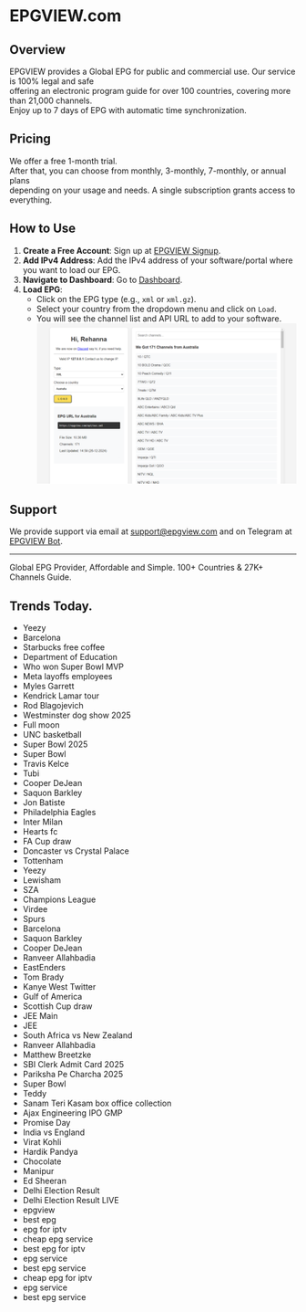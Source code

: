 # EPGVIEW.com



## Overview
EPGVIEW provides a Global EPG for public and commercial use. Our service is 100% legal and safe\
offering an electronic program guide for over 100 countries, covering more than 21,000 channels.\
Enjoy up to 7 days of EPG with automatic time synchronization.

## Pricing
We offer a free 1-month trial. \
After that, you can choose from monthly, 3-monthly, 7-monthly, or annual plans \
depending on your usage and needs. A single subscription grants access to everything.

## How to Use
1. **Create a Free Account**: Sign up at [EPGVIEW Signup](https://epgview.com/signup.php).
2. **Add IPv4 Address**: Add the IPv4 address of your software/portal where you want to load our EPG.
3. **Navigate to Dashboard**: Go to [Dashboard](https://epgview.com/dashboard.php).
4. **Load EPG**:
   - Click on the EPG type (e.g., `xml` or `xml.gz`).
   - Select your country from the dropdown menu and click on `Load`.
   - You will see the channel list and API URL to add to your software.
![EPGVIEW](img/dashboard.png)
## Support
We provide support via email at [support@epgview.com](mailto:support@epgview.com) and on Telegram at [EPGVIEW Bot](https://t.me/epgview_bot).

---

Global EPG Provider, Affordable and Simple. 100+ Countries & 27K+ Channels Guide.

## Trends Today.

- Yeezy
- Barcelona
- Starbucks free coffee
- Department of Education
- Who won Super Bowl MVP
- Meta layoffs employees
- Myles Garrett
- Kendrick Lamar tour
- Rod Blagojevich
- Westminster dog show 2025
- Full moon
- UNC basketball
- Super Bowl 2025
- Super Bowl
- Travis Kelce
- Tubi
- Cooper DeJean
- Saquon Barkley
- Jon Batiste
- Philadelphia Eagles
- Inter Milan
- Hearts fc
- FA Cup draw
- Doncaster vs Crystal Palace
- Tottenham
- Yeezy
- Lewisham
- SZA
- Champions League
- Virdee
- Spurs
- Barcelona
- Saquon Barkley
- Cooper DeJean
- Ranveer Allahbadia
- EastEnders
- Tom Brady
- Kanye West Twitter
- Gulf of America
- Scottish Cup draw
- JEE Main
- JEE
- South Africa vs New Zealand
- Ranveer Allahbadia
- Matthew Breetzke
- SBI Clerk Admit Card 2025
- Pariksha Pe Charcha 2025
- Super Bowl
- Teddy
- Sanam Teri Kasam box office collection
- Ajax Engineering IPO GMP
- Promise Day
- India vs England
- Virat Kohli
- Hardik Pandya
- Chocolate
- Manipur
- Ed Sheeran
- Delhi Election Result
- Delhi Election Result LIVE
- epgview
- best epg
- epg for iptv
- cheap epg service
- best epg for iptv
- epg service
- best epg service
- cheap epg for iptv
- epg service
- best epg service
